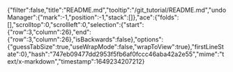 {"filter":false,"title":"README.md","tooltip":"/git_tutorial/README.md","undoManager":{"mark":-1,"position":-1,"stack":[]},"ace":{"folds":[],"scrolltop":0,"scrollleft":0,"selection":{"start":{"row":3,"column":26},"end":{"row":3,"column":26},"isBackwards":false},"options":{"guessTabSize":true,"useWrapMode":false,"wrapToView":true},"firstLineState":0},"hash":"747eb09477dd2953f5fb6af0fccc46aba42a2e55","mime":"text/x-markdown","timestamp":1649234207212}